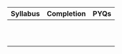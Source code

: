 
| Syllabus | Completion | PYQs |
| -------- | ---------- | ---- |
|          |            |      |
|          |            |      |
|          |            |      |
|          |            |      |
|          |            |      |
|          |            |      |
|          |            |      |
|          |            |      |
|          |            |      |
|          |            |      |
